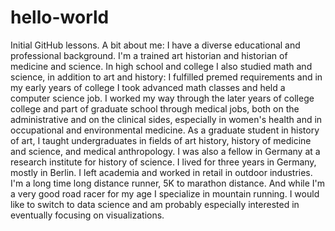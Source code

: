 # hello-world
Initial GitHub lessons.
A bit about me:
I have a diverse educational and professional background.
I'm a trained art historian and historian of medicine and science. 
In high school and college I also studied math and science, in addition to art and history: 
I fulfilled premed requirements and in my early years of college I took advanced math classes and 
held a computer science job. 
I worked my way through the later years of college college and part of graduate school 
through medical jobs, both on the administrative and on the clinical sides, especially 
in women's health and in occupational and environmental medicine. 
As a graduate student in history of art, I taught undergraduates in fields of art history, 
history of medicine and science, and medical anthropology. 
I was also a fellow in Germany at a research institute for history of science. I lived for
three years in Germany, mostly in Berlin.
I left academia and worked in retail in outdoor industries. I'm a long time long distance runner,
5K to marathon distance.
And while I'm a very good road racer for my age I specialize in mountain running. 
I would like to switch to data science and am probably especially interested in eventually 
focusing on visualizations.
